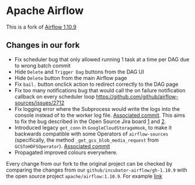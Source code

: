 <!--
Licensed to the Apache Software Foundation (ASF) under one
or more contributor license agreements.  See the NOTICE file
distributed with this work for additional information
regarding copyright ownership.  The ASF licenses this file
to you under the Apache License, Version 2.0 (the
"License"); you may not use this file except in compliance
with the License.  You may obtain a copy of the License at

  http://www.apache.org/licenses/LICENSE-2.0

Unless required by applicable law or agreed to in writing,
software distributed under the License is distributed on an
"AS IS" BASIS, WITHOUT WARRANTIES OR CONDITIONS OF ANY
KIND, either express or implied.  See the License for the
specific language governing permissions and limitations
under the License.
-->

# Apache Airflow

This is a fork of [Airflow 1.10.9](https://github.com/apache/airflow/tree/1.10.9)

## Changes in our fork

- Fix scheduler bug that only allowed running 1 task at a time per DAG due to wrong batch commit
- Hide `Delete` and `Trigger Dag` buttons from the DAG UI
- Hide `Delete` button from the main Airflow page
- Fix `bail.` button onclick action to redirect correctly to the DAG page
- Fix too many notifications bug that would call the on failure notification callback on every scheduler loop https://github.com/github/airflow-sources/issues/2712
- Fix logging error where the Subprocess would write the logs into the console instead of to the worker log file. [Associated commit](https://github.com/github/incubator-airflow/commit/e8e19f2b44449e8ad5f2943500f6613ba9d72317). This aims to fix the bug described in the Open Source Jira board [1](https://issues.apache.org/jira/browse/AIRFLOW-7030) and [2](https://issues.apache.org/jira/browse/AIRFLOW-6904).
- Introduced legacy `get_conn` in `GoogleCloudStorageHook`, to make it backwards compatible with some Operators of `airflow-sources` (specifically, the method `_get_gcs_blob_media_request` from `GCSToHDFSOperator`). [Associated commit](https://github.com/github/incubator-airflow/commit/febd45431b315794dbfacbbf4142818c2d959feb)
- Propagated improved colours everywhere.

Every change from our fork to the original project can be checked by comparing the
changes from our `github/incubator-airflow/gh-1.10.9` with the open source project
`apache/airflow:1.10.9`. For example [link](https://github.com/apache/airflow/compare/1.10.9...github:gh-1.10.9?expand=1)
